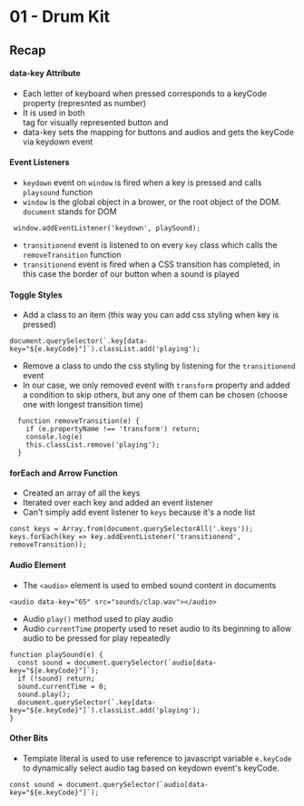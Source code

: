 # 01 - Drum Kit
## Recap

#### data-key Attribute
- Each letter of keyboard when pressed corresponds to a keyCode property (represnted as number)
- It is used in both <div> tag for visually represented button and <audio> tag
- data-key sets the mapping for buttons and audios and gets the keyCode via keydown event

#### Event Listeners
- `keydown` event on `window` is fired when a key is pressed and calls `playsound` function
- `window` is the global object in a brower, or the root object of the DOM. `document` stands for DOM 
```
 window.addEventListener('keydown', playSound);
```
- `transitionend` event is listened to on every `key` class which calls the `removeTransition` function
- `transitionend` event is fired when a CSS transition has completed, in this case the border of our button when a sound is played

#### Toggle Styles
- Add a class to an item (this way you can add css styling when key is pressed)
```
document.querySelector(`.key[data-key="${e.keyCode}"]`).classList.add('playing');
```
- Remove a class to undo the css styling by listening for the `transitionend` event
- In our case, we only removed event with `transform` property and added a condition to skip others, but any one of them can be chosen (choose one with longest transition time)
```
  function removeTransition(e) {
    if (e.propertyName !== 'transform') return;
    console.log(e)
    this.classList.remove('playing');
  }
```

#### forEach and Arrow Function
- Created an array of all the keys
- Iterated over each key and added an event listener
- Can't simply add event listener to `keys` because it's a node list
```
const keys = Array.from(document.querySelectorAll('.keys'));
keys.forEach(key => key.addEventListener('transitionend', removeTransition));
```

#### Audio Element
- The `<audio>` element is used to embed sound content in documents
```
<audio data-key="65" src="sounds/clap.wav"></audio>
```
- Audio `play()` method used to play audio
- Audio `currentTime` property used to reset audio to its beginning to allow audio to be pressed for play repeatedly

```
function playSound(e) {
  const sound = document.querySelector(`audio[data-key="${e.keyCode}"]`);
  if (!sound) return;
  sound.currentTime = 0;
  sound.play();
  document.querySelector(`.key[data-key="${e.keyCode}"]`).classList.add('playing');
}
```

#### Other Bits
- Template literal is used to use reference to javascript variable `e.keyCode` to dynamically select audio tag based on keydown event's keyCode.
```
const sound = document.querySelector(`audio[data-key="${e.keyCode}"]`);
```